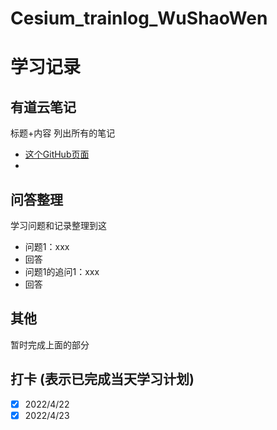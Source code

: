 # Cesium_trainlog_WuShaoWen
# 学习记录

## 有道云笔记
标题+内容 列出所有的笔记
* [这个GitHub页面](https://github.com/snowflowersnowflake/Cesium_trainlog_WuShaoWen/edit/main/README.md)
* 

## 问答整理
学习问题和记录整理到这
* 问题1：xxx 
* 回答
* 问题1的追问1：xxx
* 回答
## 其他
暂时完成上面的部分

## 打卡 (表示已完成当天学习计划)
* [x] 2022/4/22 
* [x] 2022/4/23 
